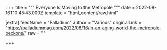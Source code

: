 
+++
title = """
Everyone Is Moving to the Metropole
"""
date = 2022-08-16T10:45:43.000Z
template = "html_content/raw.html"

[extra]
feedName = "Palladium"
author = "Various"
originalLink = "https://palladiummag.com/2022/08/16/in-an-aging-world-the-metropole-beckons/"
raw = ""

+++

